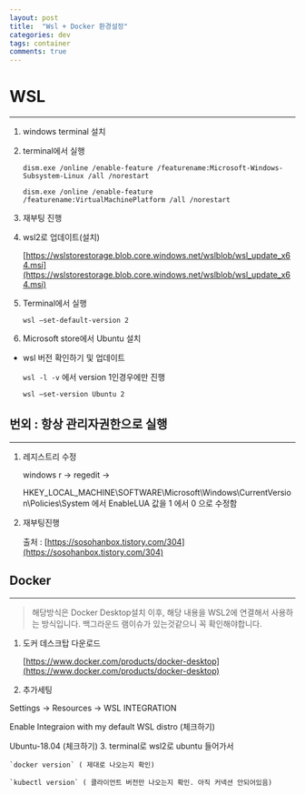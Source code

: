 ```yaml
---
layout: post
title:  "Wsl + Docker 환경설정"
categories: dev
tags: container
comments: true
---
```


# WSL

---

1. windows terminal 설치

2. terminal에서 실행
    
    `dism.exe /online /enable-feature /featurename:Microsoft-Windows-Subsystem-Linux /all /norestart`
    
    `dism.exe /online /enable-feature /featurename:VirtualMachinePlatform /all /norestart`
    
3. 재부팅 진행

4. wsl2로 업데이트(설치)
    
    [https://wslstorestorage.blob.core.windows.net/wslblob/wsl_update_x64.msi](https://wslstorestorage.blob.core.windows.net/wslblob/wsl_update_x64.msi) 
    
5. Terminal에서 실행
    
    `wsl —set-default-version 2`
    
6. Microsoft store에서 Ubuntu 설치

- wsl 버전 확인하기 및 업데이트
    
    `wsl -l -v` 에서 version 1인경우에만 진행
    
    `wsl —set-version Ubuntu 2`
    

## 번외 : 항상 관리자권한으로 실행

---

1. 레지스트리 수정
    
    windows r → regedit →
    
    HKEY_LOCAL_MACHINE\SOFTWARE\Microsoft\Windows\CurrentVersion\Policies\System 에서 EnableLUA 값을 1 에서 0 으로 수정함
    
2. 재부팅진행
    
    출처 : [https://sosohanbox.tistory.com/304](https://sosohanbox.tistory.com/304)
    

## Docker

---

> 해당방식은 Docker Desktop설치 이후, 해당 내용을 WSL2에 연결해서 사용하는 방식입니다.
백그라운드 램이슈가 있는것같으니 꼭 확인해야합니다.
> 
1. 도커 데스크탑 다운로드
    
    [https://www.docker.com/products/docker-desktop](https://www.docker.com/products/docker-desktop) 
    
2. 추가세팅

Settings → Resources → WSL INTEGRATION

Enable Integraion with my default WSL distro (체크하기)

Ubuntu-18.04 (체크하기)
3. terminal로 wsl2로 ubuntu 들어가서
    
    `docker version` ( 제대로 나오는지 확인)
    
    `kubectl version` ( 클라이언트 버전만 나오는지 확인. 아직 커넥션 안되어있음)
    
